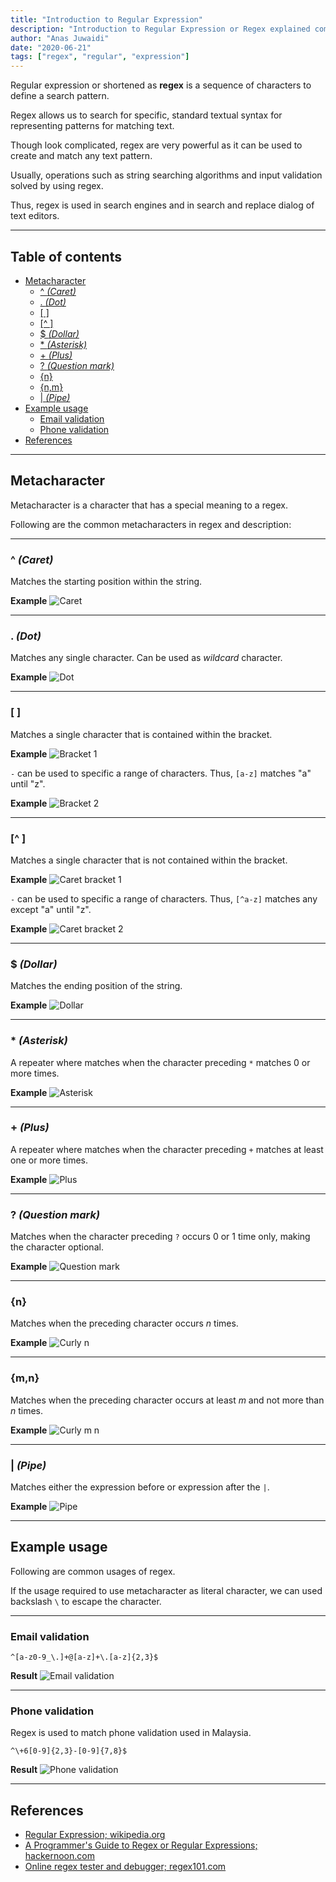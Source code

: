 ```yaml
---
title: "Introduction to Regular Expression"
description: "Introduction to Regular Expression or Regex explained common syntax and usage."
author: "Anas Juwaidi"
date: "2020-06-21"
tags: ["regex", "regular", "expression"]
---
```


Regular expression or shortened as **regex** is a sequence of characters to define a search pattern.

Regex allows us to search for specific, standard textual syntax for representing patterns for matching text.

Though look complicated, regex are very powerful as it can be used to create and match any text pattern.

Usually, operations such as string searching algorithms and input validation solved by using regex.

Thus, regex is used in search engines and in search and replace dialog of text editors.

---

## Table of contents

- [Metacharacter](#metacharacter)
  - [^ _(Caret)_](#caret)
  - [. _(Dot)_](#dot)
  - [\[ \]](#square-bracket)
  - [\[^ \]](#caret-bracket)
  - [$ _(Dollar)_](#dollar)
  - [\* _(Asterisk)_](#asterisk)
  - [+ _(Plus)_](#plus)
  - [? _(Question mark)_](#question-mark)
  - [{n}](#curly-n)
  - [{n,m}](#curly-m-n)
  - [| _(Pipe)_](#pipe)
- [Example usage](#example-usage)
  - [Email validation](#email-validation)
  - [Phone validation](#phone-validation)
- [References](#references)

---

<a name="metacharacter"></a>

## Metacharacter

Metacharacter is a character that has a special meaning to a regex.

Following are the common metacharacters in regex and description:

---

<a name="caret"></a>

### ^ _(Caret)_

Matches the starting position within the string.

**Example**
![Caret](./01-caret.png)

---

<a name="dot"></a>

### . _(Dot)_

Matches any single character. Can be used as _wildcard_ character.

**Example**
![Dot](./02-dot.png)

---

<a name="square-bracket"></a>

### [ ]

Matches a single character that is contained within the bracket.

**Example**
![Bracket 1](./03.1-bracker.png)

`-` can be used to specific a range of characters. Thus, `[a-z]` matches "a" until "z".

**Example**
![Bracket 2](./03.2-bracker.png)

---

<a name="caret-bracket"></a>

### [\^ ]

Matches a single character that is not contained within the bracket.

**Example**
![Caret bracket 1](./04.1-caret-bracket.png)

`-` can be used to specific a range of characters. Thus, `[^a-z]` matches any except "a" until "z".

**Example**
![Caret bracket 2](./04.2-caret-bracket.png)

---

<a name="dollar"></a>

### $ _(Dollar)_

Matches the ending position of the string.

**Example**
![Dollar](./05-dollar.png)

---

<a name="asterisk"></a>

### \* _(Asterisk)_

A repeater where matches when the character preceding `*` matches 0 or more times.

**Example**
![Asterisk](./06-asterisk.png)

---

<a name="plus"></a>

### + _(Plus)_

A repeater where matches when the character preceding `+` matches at least one or more times.

**Example**
![Plus](./07-plus.png)

---

<a name="question-mark"></a>

### ? _(Question mark)_

Matches when the character preceding `?` occurs 0 or 1 time only, making the character optional.

**Example**
![Question mark](./08-question-mark.png)

---

<a name="curly-n"></a>

### {n}

Matches when the preceding character occurs _n_ times.

**Example**
![Curly n](./09-curly-n.png)

---

<a name="curly-m-n"></a>

### {m,n}

Matches when the preceding character occurs at least _m_ and not more than _n_ times.

**Example**
![Curly m n](./10-curly-m-n.png)

---

<a name="pipe"></a>

### | _(Pipe)_

Matches either the expression before or expression after the `|`.

**Example**
![Pipe](./11-pipe.png)

---

<a name="example-usage"></a>

## Example usage

Following are common usages of regex.

If the usage required to use metacharacter as literal character, we can used backslash `\` to escape the character.

---

<a name="email-validation"></a>

### Email validation

`^[a-z0-9_\.]+@[a-z]+\.[a-z]{2,3}$`

**Result**
![Email validation](./12-email-validation.png)

---

<a name="phone-validation"></a>

### Phone validation

Regex is used to match phone validation used in Malaysia.

`^\+6[0-9]{2,3}-[0-9]{7,8}$`

**Result**
![Phone validation](./13-phone-validation.png)

---

<a name="references"></a>

## References

- [Regular Expression; wikipedia.org](https://en.wikipedia.org/wiki/Regular_expression)
- [A Programmer's Guide to Regex or Regular Expressions; hackernoon.com](https://hackernoon.com/a-programmers-guide-to-regex-or-regular-expressions-0daw30be)
- [Online regex tester and debugger; regex101.com](https://regex101.com/)
